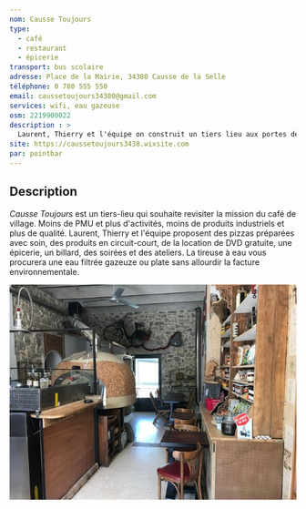 ```yaml
---
nom: Causse Toujours
type: 
  - café
  - restaurant
  - épicerie
transport: bus scolaire
adresse: Place de la Mairie, 34380 Causse de la Selle
téléphone: 0 780 555 550
email: caussetoujours34380@gmail.com
services: wifi, eau gazeuse
osm: 2219900022
description : >
  Laurent, Thierry et l'équipe on construit un tiers lieu aux portes de la vallée de la Buèges. L'accueil est convivial et un soin particulier est accordé pour rester frugal en terme de dépenses énergétiques et limiter les déchets.
site: https://caussetoujours3438.wixsite.com
par: pointbar
---
```


## Description

_Causse Toujours_ est un tiers-lieu qui souhaite revisiter la mission du café de village. Moins de PMU et plus d'activités, moins de produits industriels et plus de qualité. Laurent, Thierry et l'équipe proposent des pizzas préparées avec soin, des produits en circuit-court, de la location de DVD gratuite, une épicerie, un billard, des soirées et des ateliers. La tireuse à eau vous procurera une eau filtrée gazeuze ou plate sans allourdir la facture environnementale.

![Causse Toujours](./media/causse-toujours.jpg)
